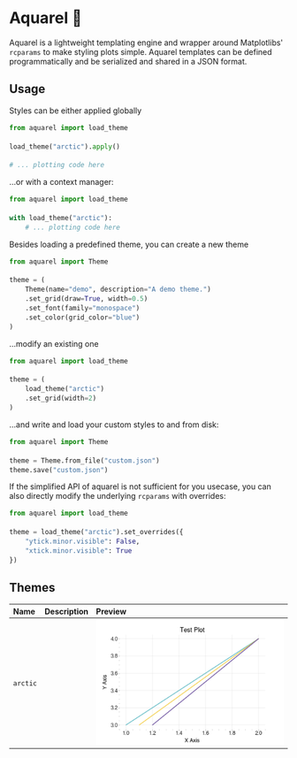 # Aquarel 🎨 

Aquarel is a lightweight templating engine and wrapper around Matplotlibs' `rcparams` to make styling plots simple.
Aquarel templates can be defined programmatically and be serialized and shared in a JSON format.

## Usage
Styles can be either applied globally

```python
from aquarel import load_theme

load_theme("arctic").apply()

# ... plotting code here
```
...or with a context manager:
```python
from aquarel import load_theme

with load_theme("arctic"):
    # ... plotting code here
```

Besides loading a predefined theme, you can create a new theme
```python
from aquarel import Theme

theme = (
    Theme(name="demo", description="A demo theme.")
    .set_grid(draw=True, width=0.5)
    .set_font(family="monospace")
    .set_color(grid_color="blue")
)
```
...modify an existing one
```python
from aquarel import load_theme

theme = (
    load_theme("arctic")
    .set_grid(width=2)
)
```
...and write and load your custom styles to and from disk:
```python
from aquarel import Theme

theme = Theme.from_file("custom.json")
theme.save("custom.json")
```

If the simplified API of aquarel is not sufficient for you usecase, you can also directly modify the underlying `rcparams` with overrides:
```python
from aquarel import load_theme

theme = load_theme("arctic").set_overrides({
    "ytick.minor.visible": False,
    "xtick.minor.visible": True
})
```

## Themes
| Name     | Description | Preview                |
|:---------|:------------|:-----------------------|
| `arctic` |             | ![](assets/arctic.png) |